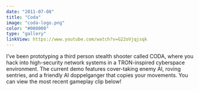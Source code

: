 ```yaml
---
date: "2011-07-08"
title: "Coda"
image: "coda-logo.png"
color: "#000000"
type: "gallery"
linkView: https://www.youtube.com/watch?v=G22oVjqjsqk
---
```


I’ve been prototyping a third person stealth shooter called CODA, where you hack into high-security network systems in a TRON-inspired cyberspace environment. The current demo features cover-taking enemy AI, roving sentries, and a friendly AI doppelganger that copies your movements. You can view the most recent gameplay clip below!

<!-- github:
    repo: "kdevo/osprey"
    showInfo: true
terminal:
    lines:
    - type: input
      data: mkdir themes
      wait: 200
    - type: input
      data: cd themes
      wait: 200
    - type: input
      data: git clone https://github.com/kdevo/osprey-delight.git
      wait: 300
    - type: progress
      data: 100
      wait: 1000
    - data: ☕ Done! Have fun using Osprey Delight!
      wait: 900
    - type: input
      data: exit
      wait: 500 -->

<!-- {{! github-description !}}

> It tastes a bit different than the original (hence the _light_ in the name) but also adds some new functionality to your **_delight_**. -->
